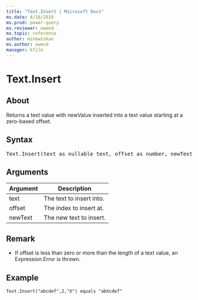 ```yaml
---
title: "Text.Insert | Microsoft Docs"
ms.date: 4/16/2018
ms.prod: power-query
ms.reviewer: owend
ms.topic: reference
author: minewiskan
ms.author: owend
manager: kfile
---
```

# Text.Insert

  
## About  
Returns a text value with newValue inserted into a text value starting at a zero-based offset.  
  
## Syntax

<pre>
Text.Insert(text as nullable text, offset as number, newText as text) as nullable text  
</pre>
  
## Arguments  
  
|Argument|Description|  
|------------|---------------|  
|text|The text to insert into.|  
|offset|The index to insert at.|  
|newText|The new text to insert.|  
  
## <a name="__toc360788855"></a>Remark  
  
-   If offset is less than zero or more than the length of a text value, an Expression.Error is thrown.  
  
## Example  
  
```powerquery-m
Text.Insert("abcdef",2,"X") equals "abXcdef"  
```  
